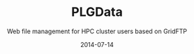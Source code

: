 ---
title: PLGData
subtitle: Web file management for HPC cluster users based on GridFTP
layout: default
modal-id: 2
date: 2014-07-14
img: plgdata.png
thumbnail: plgdata-thumbnail.png
alt: image-alt
manual: https://docs.cyfronet.pl/x/64es
source: https://gitlab.dev.cyfronet.pl/t.gubala/plgdata
tryit: https://data.plgrid.pl/?locale=en
description: Using PLG-Data service you are able to access the folders and files that are available for you you in the PL-Grid Infrastructure. These include both your personal resources and also those shared with you (or the teams you belong to) by collaborators.

---